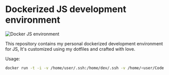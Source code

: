 # Dockerized JS development environment
![Docker JS environment](http://i.imgur.com/8PwCETt.png)

This repository contains my personal dockerized development environment for JS, It's customized using my dotfiles and crafted with love.

Usage:

```bash
docker run -t -i -v /home/user/.ssh:/home/dev/.ssh -v /home/<user/Code:/home/dev/Code jcorral/docker-devenv-js
```
